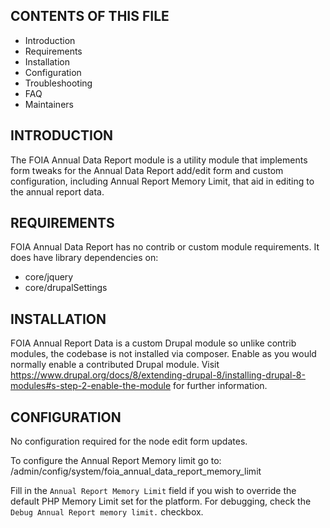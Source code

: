 CONTENTS OF THIS FILE
---------------------

 * Introduction
 * Requirements
 * Installation
 * Configuration
 * Troubleshooting
 * FAQ
 * Maintainers


INTRODUCTION
------------

The FOIA Annual Data Report module is a utility module that implements form 
tweaks for the Annual Data Report add/edit form and custom configuration, 
including Annual Report Memory Limit, that aid in editing to the annual report 
data.


REQUIREMENTS
------------

FOIA Annual Data Report has no contrib or custom module requirements.
It does have library dependencies on:
 * core/jquery
 * core/drupalSettings


INSTALLATION
------------

FOIA Annual Report Data is a custom Drupal module so unlike contrib modules,
the codebase is not installed via composer. Enable as you would normally
enable a contributed Drupal module. Visit
https://www.drupal.org/docs/8/extending-drupal-8/installing-drupal-8-modules#s-step-2-enable-the-module
for further information.


CONFIGURATION
-------------

No configuration required for the node edit form updates.

To configure the Annual Report Memory limit go to:
/admin/config/system/foia_annual_data_report_memory_limit

Fill in the `Annual Report Memory Limit` field  if you wish to override the 
default PHP Memory Limit set for the platform. For debugging, check the 
`Debug Annual Report memory limit.` checkbox.
